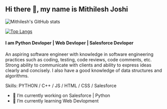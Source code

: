 

## Hi there 👋, my name is Mithilesh Joshi

![Mithilesh's GitHub stats](https://github-readme-stats.vercel.app/api?username=mithileshjoshi100&theme=tokyonight&show_icons=true)

[![Top Langs](https://github-readme-stats.vercel.app/api/top-langs/?username=mithileshjoshi100&layout=compact)](https://github.com/anuraghazra/github-readme-stats)

#### I am Python Devloper | Web Devloper | Salesforce Devloper
An aspiring software engineer with knowledge in software engineering practices such as coding, testing, code reviews, code comments, etc. Strong ability to communicate with clients and ability to express ideas clearly and concisely. I also have a good knowledge of data structures and algorithms.


Skills: PYTHON / C++ / JS / HTML / CSS / Salesforce


- 🔭 I’m currently working on Salesforce | Python 
- 🌱 I’m currently learning Web Devlopment 

<!--
**mithileshjoshi100/mithileshjoshi100** is a ✨ _special_ ✨ repository because its `README.md` (this file) appears on your GitHub profile.

Here are some ideas to get you started:

- 🔭 I’m currently working on ...
- 🌱 I’m currently learning ...
- 👯 I’m looking to collaborate on ...
- 🤔 I’m looking for help with ...
- 💬 Ask me about ...
- 📫 How to reach me: ...
- 😄 Pronouns: ...
- ⚡ Fun fact: ...
-->
